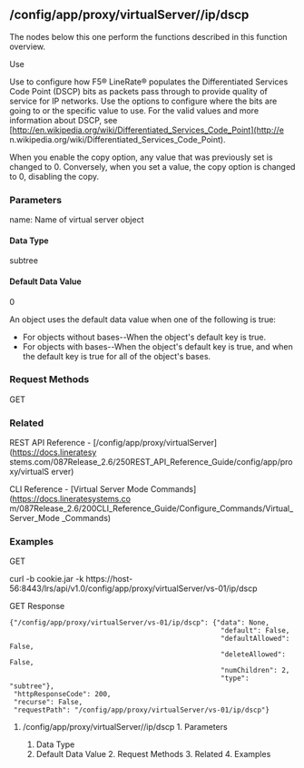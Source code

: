 ## /config/app/proxy/virtualServer/<name>/ip/dscp

The nodes below this one perform the functions described in this function
overview.

Use

Use to configure how F5® LineRate® populates the Differentiated Services Code
Point (DSCP) bits as packets pass through to provide quality of service for IP
networks. Use the options to configure where the bits are going to or the
specific value to use. For the valid values and more information about DSCP,
see [http://en.wikipedia.org/wiki/Differentiated_Services_Code_Point](http://e
n.wikipedia.org/wiki/Differentiated_Services_Code_Point).

When you enable the copy option, any value that was previously set is changed
to 0. Conversely, when you set a value, the copy option is changed to 0,
disabling the copy.

### Parameters

name: Name of virtual server object

#### Data Type

subtree

#### Default Data Value

0

An object uses the default data value when one of the following is true:

  * For objects without bases--When the object's default key is true.
  * For objects with bases--When the object's default key is true, and when the default key is true for all of the object's bases.

### Request Methods

GET

### Related

REST API Reference - [/config/app/proxy/virtualServer](https://docs.lineratesy
stems.com/087Release_2.6/250REST_API_Reference_Guide/config/app/proxy/virtualS
erver)

CLI Reference - [Virtual Server Mode Commands](https://docs.lineratesystems.co
m/087Release_2.6/200CLI_Reference_Guide/Configure_Commands/Virtual_Server_Mode
_Commands)

### Examples

GET

curl -b cookie.jar -k
https://host-56:8443/lrs/api/v1.0/config/app/proxy/virtualServer/vs-01/ip/dscp

GET Response

    
    {"/config/app/proxy/virtualServer/vs-01/ip/dscp": {"data": None,
                                                        "default": False,
                                                        "defaultAllowed": False,
                                                        "deleteAllowed": False,
                                                        "numChildren": 2,
                                                        "type": "subtree"},
     "httpResponseCode": 200,
     "recurse": False,
     "requestPath": "/config/app/proxy/virtualServer/vs-01/ip/dscp"}
    

  1. /config/app/proxy/virtualServer/<name>/ip/dscp
    1. Parameters
      1. Data Type
      2. Default Data Value
    2. Request Methods
    3. Related
    4. Examples

